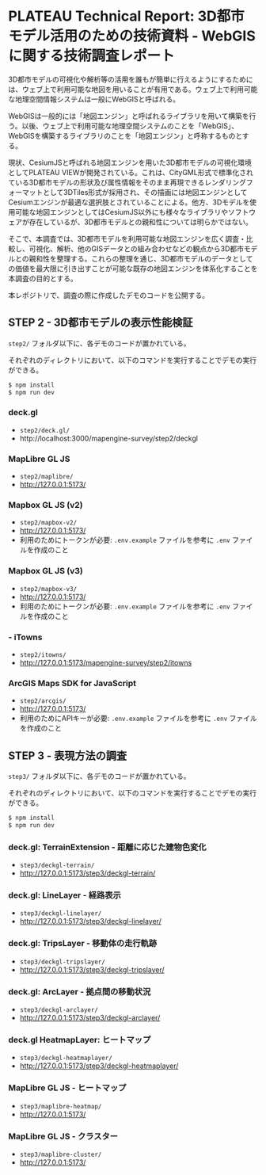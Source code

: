# PLATEAU Technical Report: 3D都市モデル活用のための技術資料 - WebGISに関する技術調査レポート

3D都市モデルの可視化や解析等の活用を誰もが簡単に行えるようにするためには、ウェブ上で利用可能な地図を用いることが有用である。ウェブ上で利用可能な地理空間情報システムは一般にWebGISと呼ばれる。

WebGISは一般的には「地図エンジン」と呼ばれるライブラリを用いて構築を行う。以後、ウェブ上で利用可能な地理空間システムのことを「WebGIS」、WebGISを構築するライブラリのことを「地図エンジン」と呼称するものとする。

現状、CesiumJSと呼ばれる地図エンジンを用いた3D都市モデルの可視化環境としてPLATEAU VIEWが開発されている。これは、CityGML形式で標準化されている3D都市モデルの形状及び属性情報をそのまま再現できるレンダリングフォーマットとして3DTiles形式が採用され、その描画には地図エンジンとしてCesiumエンジンが最適な選択肢とされていることによる。他方、3Dモデルを使用可能な地図エンジンとしてはCesiumJS以外にも様々なライブラリやソフトウェアが存在しているが、3D都市モデルとの親和性については明らかではない。

そこで、本調査では、3D都市モデルを利用可能な地図エンジンを広く調査・比較し、可視化、解析、他のGISデータとの組み合わせなどの観点から3D都市モデルとの親和性を整理する。これらの整理を通じ、3D都市モデルのデータとしての価値を最大限に引き出すことが可能な既存の地図エンジンを体系化することを本調査の目的とする。

本レポジトリで、調査の際に作成したデモのコードを公開する。


## STEP 2 - 3D都市モデルの表示性能検証

`step2/` フォルダ以下に、各デモのコードが置かれている。

それぞれのディレクトリにおいて、以下のコマンドを実行することでデモの実行ができる。

```sh
$ npm install
$ npm run dev
```

### deck.gl

- `step2/deck.gl/`
- http://localhost:3000/mapengine-survey/step2/deckgl

### MapLibre GL JS

- `step2/maplibre/`
- http://127.0.0.1:5173/

### Mapbox GL JS (v2)

- `step2/mapbox-v2/`
- http://127.0.0.1:5173/
- 利用のためにトークンが必要: `.env.example` ファイルを参考に `.env` ファイルを作成のこと

### Mapbox GL JS (v3)

- `step2/mapbox-v3/`
- http://127.0.0.1:5173/
- 利用のためにトークンが必要: `.env.example` ファイルを参考に `.env` ファイルを作成のこと

###  - iTowns

- `step2/itowns/`
- http://127.0.0.1:5173/mapengine-survey/step2/itowns

### ArcGIS Maps SDK for JavaScript

- `step2/arcgis/`
- http://127.0.0.1:5173/
- 利用のためにAPIキーが必要: `.env.example` ファイルを参考に `.env` ファイルを作成のこと


## STEP 3 - 表現方法の調査

`step3/` フォルダ以下に、各デモのコードが置かれている。

それぞれのディレクトリにおいて、以下のコマンドを実行することでデモの実行ができる。

```sh
$ npm install
$ npm run dev
```

### deck.gl: TerrainExtension - 距離に応じた建物色変化

- `step3/deckgl-terrain/`
- http://127.0.0.1:5173/step3/deckgl-terrain/

### deck.gl: LineLayer - 経路表示

- `step3/deckgl-linelayer/`
- http://127.0.0.1:5173/step3/deckgl-linelayer/

### deck.gl: TripsLayer - 移動体の走行軌跡

- `step3/deckgl-tripslayer/`
- http://127.0.0.1:5173/step3/deckgl-tripslayer/

### deck.gl: ArcLayer - 拠点間の移動状況

- `step3/deckgl-arclayer/`
- http://127.0.0.1:5173/step3/deckgl-arclayer/

### deck.gl HeatmapLayer: ヒートマップ

- `step3/deckgl-heatmaplayer/`
- http://127.0.0.1:5173/step3/deckgl-heatmaplayer/

### MapLibre GL JS - ヒートマップ

- `step3/maplibre-heatmap/`
- http://127.0.0.1:5173/

### MapLibre GL JS - クラスター

- `step3/maplibre-cluster/`
- http://127.0.0.1:5173/
